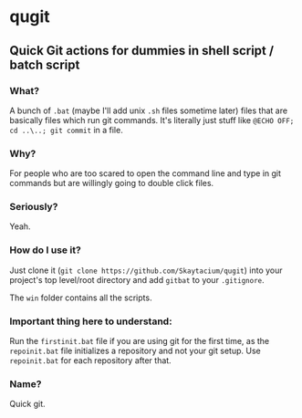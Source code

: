# qugit

## Quick Git actions for dummies in shell script / batch script

### What?

A bunch of `.bat` (maybe I'll add unix `.sh` files sometime later) files that are basically files which run git commands. It's literally just stuff like `@ECHO OFF; cd ..\..; git commit` in a file.

### Why?

For people who are too scared to open the command line and type in git commands but are willingly going to double click files.

### Seriously?

Yeah.

### How do I use it?

Just clone it (`git clone https://github.com/Skaytacium/qugit`) into your project's top level/root directory and add `gitbat` to your `.gitignore`.

The `win` folder contains all the scripts.

### Important thing here to understand:

Run the `firstinit.bat` file if you are using git for the first time, as the `repoinit.bat` file initializes a repository and not your git setup. Use `repoinit.bat` for each repository after that.

### Name?

Quick git.

